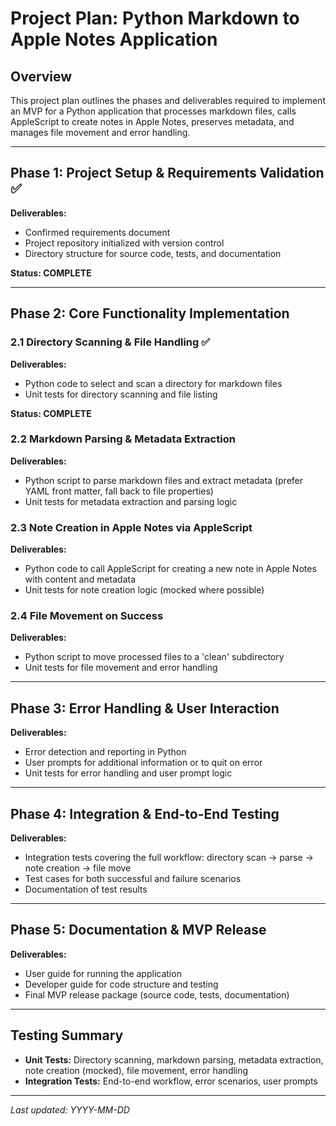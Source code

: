 # Project Plan: Python Markdown to Apple Notes Application

## Overview
This project plan outlines the phases and deliverables required to implement an MVP for a Python application that processes markdown files, calls AppleScript to create notes in Apple Notes, preserves metadata, and manages file movement and error handling.

---

## Phase 1: Project Setup & Requirements Validation ✅
**Deliverables:**
- Confirmed requirements document
- Project repository initialized with version control
- Directory structure for source code, tests, and documentation

**Status: COMPLETE**

---

## Phase 2: Core Functionality Implementation
### 2.1 Directory Scanning & File Handling ✅
**Deliverables:**
- Python code to select and scan a directory for markdown files
- Unit tests for directory scanning and file listing

**Status: COMPLETE**

### 2.2 Markdown Parsing & Metadata Extraction
**Deliverables:**
- Python script to parse markdown files and extract metadata (prefer YAML front matter, fall back to file properties)
- Unit tests for metadata extraction and parsing logic

### 2.3 Note Creation in Apple Notes via AppleScript
**Deliverables:**
- Python code to call AppleScript for creating a new note in Apple Notes with content and metadata
- Unit tests for note creation logic (mocked where possible)

### 2.4 File Movement on Success
**Deliverables:**
- Python script to move processed files to a 'clean' subdirectory
- Unit tests for file movement and error handling

---

## Phase 3: Error Handling & User Interaction
**Deliverables:**
- Error detection and reporting in Python
- User prompts for additional information or to quit on error
- Unit tests for error handling and user prompt logic

---

## Phase 4: Integration & End-to-End Testing
**Deliverables:**
- Integration tests covering the full workflow: directory scan → parse → note creation → file move
- Test cases for both successful and failure scenarios
- Documentation of test results

---

## Phase 5: Documentation & MVP Release
**Deliverables:**
- User guide for running the application
- Developer guide for code structure and testing
- Final MVP release package (source code, tests, documentation)

---

## Testing Summary
- **Unit Tests:** Directory scanning, markdown parsing, metadata extraction, note creation (mocked), file movement, error handling
- **Integration Tests:** End-to-end workflow, error scenarios, user prompts

---

*Last updated: YYYY-MM-DD* 